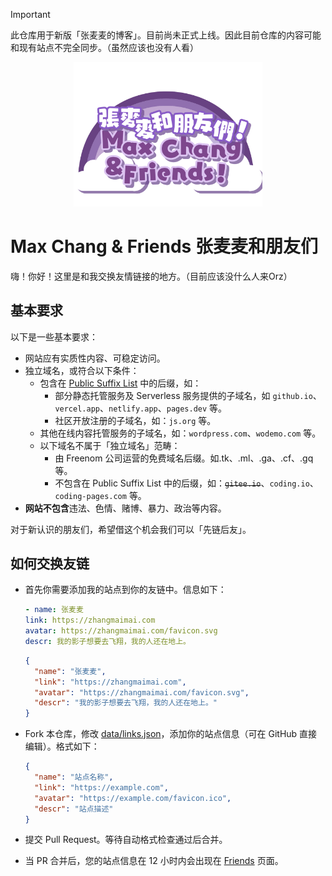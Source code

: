 > [!IMPORTANT]
> 此仓库用于新版「张麦麦的博客」。目前尚未正式上线。因此目前仓库的内容可能和现有站点不完全同步。（虽然应该也没有人看）

<p align="center">
    <img src="./assets/logo.svg" width="60%"/>
</p>

# Max Chang & Friends 张麦麦和朋友们

嗨！你好！这里是和我交换友情链接的地方。（目前应该没什么人来Orz）

## 基本要求

以下是一些基本要求：

+ 网站应有实质性内容、可稳定访问。
+ 独立域名，或符合以下条件：
  + 包含在 [Public Suffix List](https://publicsuffix.org/list/public_suffix_list.dat) 中的后缀，如：
    +  部分静态托管服务及 Serverless 服务提供的子域名，如 `github.io`、`vercel.app`、`netlify.app`、`pages.dev` 等。
    +  社区开放注册的子域名，如：`js.org` 等。
  + 其他在线内容托管服务的子域名，如：`wordpress.com`、`wodemo.com` 等。
  + 以下域名不属于「独立域名」范畴：
    + 由 Freenom 公司运营的免费域名后缀。如.tk、.ml、.ga、.cf、.gq 等。
    + 不包含在 Public Suffix List 中的后缀，如：~~`gitee.io`~~、`coding.io`、`coding-pages.com` 等。
+ **网站不包含**违法、色情、赌博、暴力、政治等内容。

对于新认识的朋友们，希望借这个机会我们可以「先链后友」。

## 如何交换友链

+ 首先你需要添加我的站点到你的友链中。信息如下：

  ```yaml
  - name: 张麦麦
  link: https://zhangmaimai.com
  avatar: https://zhangmaimai.com/favicon.svg
  descr: 我的影子想要去飞翔，我的人还在地上。
  ```

  ```json
  {
    "name": "张麦麦",
    "link": "https://zhangmaimai.com",
    "avatar": "https://zhangmaimai.com/favicon.svg",
    "descr": "我的影子想要去飞翔，我的人还在地上。"
  }
  ```
+ Fork 本仓库，修改 [data/links.json](./data/links.json)，添加你的站点信息（可在 GitHub 直接编辑）。格式如下：
  ```json
  {
    "name": "站点名称",
    "link": "https://example.com",
    "avatar": "https://example.com/favicon.ico",
    "descr": "站点描述"
  }
  ```

+ 提交 Pull Request。等待自动格式检查通过后合并。
+ 当 PR 合并后，您的站点信息在 12 小时内会出现在 [Friends](https://zhangmaimai.com/friends) 页面。
